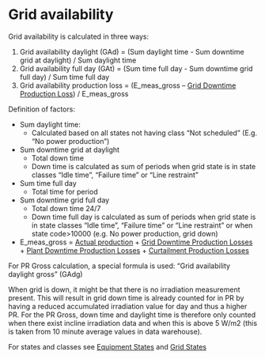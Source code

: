 # Grid availability

Grid availability is calculated in three ways:
1.	Grid availability daylight (GAd) = (Sum daylight time - Sum downtime grid at daylight) / Sum daylight time
2.	Grid availability full day (GAt) = (Sum time full day - Sum downtime grid full day) / Sum time full day
3.	Grid availability production loss = (E_meas_gross – [Grid Downtime Production Loss](../production_losses/grid_down_time_production_losses.md)) / E_meas_gross

Definition of factors:
-	Sum daylight time:
    - Calculated based on all states not having class “Not scheduled” (E.g. “No power production”)
-	Sum downtime grid at daylight
    - Total down time 
    - Down time is calculated as sum of periods when grid state is in state classes “Idle time”, “Failure time” or “Line restraint”
-	Sum time full day
    - Total time for period
-	Sum downtime grid full day 
    - Total down time 24/7 
    - Down time full day is calculated as sum of periods when grid state is in state classes “Idle time”, “Failure time” or “Line restraint” or when state code>10000 (e.g. No power production, grid down)
-	E_meas_gross = [Actual production](../yield_and_weather/production.md) + [Grid Downtime Production Losses](../production_losses/grid_down_time_production_losses.md) + [Plant Downtime Production Losses](../production_losses/plant_down_time_production_losses.md) + [Curtailment Production Losses](../production_losses/curtailment_production_losses.md)

For PR Gross calculation, a special formula is used: “Grid availability daylight gross” (GAdg)

When grid is down, it might be that there is no irradiation measurement present. This will result in grid down time is already counted for in PR by having a reduced accumulated irradiation value for day and thus a higher PR. For the PR Gross, down time and daylight time is therefore only counted when there exist incline irradiation data and when this is above 5 W/m2 (this is taken from 10 minute average values in data warehouse).

For states and classes see [Equipment States](../../../data_collection/equipment_states/) and [Grid States](../../../data_collection/equipment_states/grid.md)